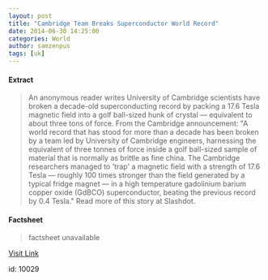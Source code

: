 ```yaml
---
layout: post
title: "Cambridge Team Breaks Superconductor World Record"
date: 2014-06-30 14:25:00
categories: World
author: samzenpus
tags: [uk]
---
```



#### Extract
>An anonymous reader writes University of Cambridge scientists have broken a decade-old superconducting record by packing a 17.6 Tesla magnetic field into a golf ball-sized hunk of crystal &mdash; equivalent to about three tons of force. From the Cambridge announcement: "A world record that has stood for more than a decade has been broken by a team led by University of Cambridge engineers, harnessing the equivalent of three tonnes of force inside a golf ball-sized sample of material that is normally as brittle as fine china. The Cambridge researchers managed to 'trap' a magnetic field with a strength of 17.6 Tesla &mdash; roughly 100 times stronger than the field generated by a typical fridge magnet &mdash; in a high temperature gadolinium barium copper oxide (GdBCO) superconductor, beating the previous record by 0.4 Tesla."    Read more of this story at Slashdot.

#### Factsheet
>factsheet unavailable

[Visit Link](http://rss.slashdot.org/~r/Slashdot/slashdot/~3/WtNCAzNKZI4/story01.htm)

id:   10029
